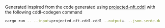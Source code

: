 Generated inspired from the code generated using [projected-nft.cddl](./projected-nft.cddl) with the following cddl-codegen command

```bash
cargo run -- --input=projected-nft.cddl.cddl --output=. --json-serde-derives true --json-schema-export true --to-from-bytes-methods false --common-import-override=cml_core
```